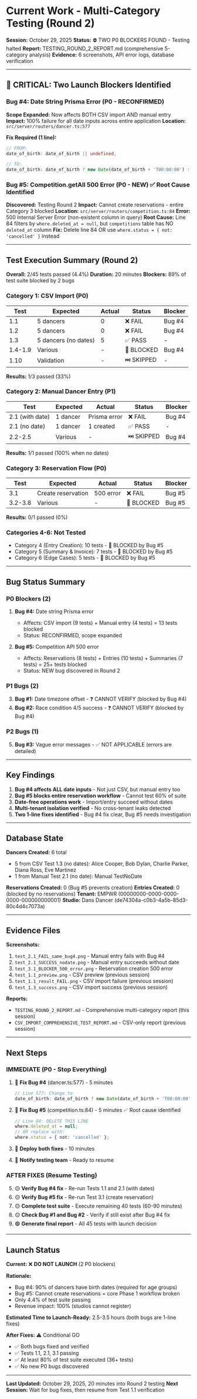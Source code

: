 # Current Work - Multi-Category Testing (Round 2)

**Session:** October 29, 2025
**Status:** ⛔ TWO P0 BLOCKERS FOUND - Testing halted
**Report:** TESTING_ROUND_2_REPORT.md (comprehensive 5-category analysis)
**Evidence:** 6 screenshots, API error logs, database verification

---

## 🚨 CRITICAL: Two Launch Blockers Identified

### Bug #4: Date String Prisma Error (P0 - RECONFIRMED)
**Scope Expanded:** Now affects BOTH CSV import AND manual entry
**Impact:** 100% failure for all date inputs across entire application
**Location:** `src/server/routers/dancer.ts:577`

**Fix Required (1 line):**
```typescript
// FROM:
date_of_birth: date_of_birth || undefined,

// TO:
date_of_birth: date_of_birth ? new Date(date_of_birth + 'T00:00:00') : undefined,
```

### Bug #5: Competition.getAll 500 Error (P0 - NEW) ✅ Root Cause Identified
**Discovered:** Testing Round 2
**Impact:** Cannot create reservations - entire Category 3 blocked
**Location:** `src/server/routers/competition.ts:84`
**Error:** 500 Internal Server Error (non-existent column in query)
**Root Cause:** Line 84 filters by `where.deleted_at = null`, but `competitions` table has NO `deleted_at` column
**Fix:** Delete line 84 OR use `where.status = { not: 'cancelled' }` instead

---

## Test Execution Summary (Round 2)

**Overall:** 2/45 tests passed (4.4%)
**Duration:** 20 minutes
**Blockers:** 89% of test suite blocked by 2 bugs

### Category 1: CSV Import (P0)
| Test | Expected | Actual | Status | Blocker |
|------|----------|--------|--------|---------|
| 1.1 | 5 dancers | 0 | ❌ FAIL | Bug #4 |
| 1.2 | 5 dancers | 0 | ❌ FAIL | Bug #4 |
| 1.3 | 5 dancers (no dates) | 5 | ✅ PASS | - |
| 1.4-1.9 | Various | - | 🚫 BLOCKED | Bug #4 |
| 1.10 | Validation | - | ⏭️ SKIPPED | - |

**Results:** 1/3 passed (33%)

### Category 2: Manual Dancer Entry (P1)
| Test | Expected | Actual | Status | Blocker |
|------|----------|--------|--------|---------|
| 2.1 (with date) | 1 dancer | Prisma error | ❌ FAIL | Bug #4 |
| 2.1 (no date) | 1 dancer | 1 created | ✅ PASS | - |
| 2.2-2.5 | Various | - | ⏭️ SKIPPED | Bug #4 |

**Results:** 1/1 passed (100% when no dates)

### Category 3: Reservation Flow (P0)
| Test | Expected | Actual | Status | Blocker |
|------|----------|--------|--------|---------|
| 3.1 | Create reservation | 500 error | ❌ FAIL | Bug #5 |
| 3.2-3.8 | Various | - | 🚫 BLOCKED | Bug #5 |

**Results:** 0/1 passed (0%)

### Categories 4-6: Not Tested
- Category 4 (Entry Creation): 10 tests - 🚫 BLOCKED by Bug #5
- Category 5 (Summary & Invoice): 7 tests - 🚫 BLOCKED by Bug #5
- Category 6 (Edge Cases): 5 tests - 🚫 BLOCKED by Bug #5

---

## Bug Status Summary

### P0 Blockers (2)
1. **Bug #4:** Date string Prisma error
   - Affects: CSV import (9 tests) + Manual entry (4 tests) = 13 tests blocked
   - Status: RECONFIRMED, scope expanded

2. **Bug #5:** Competition API 500 error
   - Affects: Reservations (8 tests) + Entries (10 tests) + Summaries (7 tests) = 25+ tests blocked
   - Status: NEW bug discovered in Round 2

### P1 Bugs (2)
3. **Bug #1:** Date timezone offset - ❓ CANNOT VERIFY (blocked by Bug #4)
4. **Bug #2:** Race condition 4/5 success - ❓ CANNOT VERIFY (blocked by Bug #4)

### P2 Bugs (1)
5. **Bug #3:** Vague error messages - ✅ NOT APPLICABLE (errors are detailed)

---

## Key Findings

1. **Bug #4 affects ALL date inputs** - Not just CSV, but manual entry too
2. **Bug #5 blocks entire reservation workflow** - Cannot test 60% of suite
3. **Date-free operations work** - Import/entry succeed without dates
4. **Multi-tenant isolation verified** - No cross-tenant leaks detected
5. **Two 1-line fixes identified** - Bug #4 fix clear, Bug #5 needs investigation

---

## Database State

**Dancers Created:** 6 total
- 5 from CSV Test 1.3 (no dates): Alice Cooper, Bob Dylan, Charlie Parker, Diana Ross, Eve Martinez
- 1 from Manual Test 2.1 (no date): Manual TestNoDate

**Reservations Created:** 0 (Bug #5 prevents creation)
**Entries Created:** 0 (blocked by no reservations)
**Tenant:** EMPWR (00000000-0000-0000-0000-000000000001)
**Studio:** Dans Dancer (de74304a-c0b3-4a5b-85d3-80c4d4c7073a)

---

## Evidence Files

**Screenshots:**
1. `test_2.1_FAIL_same_bug4.png` - Manual entry fails with Bug #4
2. `test_2.1_SUCCESS_nodate.png` - Manual entry succeeds without date
3. `test_3.1_BLOCKER_500_error.png` - Reservation creation 500 error
4. `test_1.1_preview.png` - CSV preview (previous session)
5. `test_1.1_result_FAIL.png` - CSV import failure (previous session)
6. `test_1.3_success.png` - CSV import success (previous session)

**Reports:**
- `TESTING_ROUND_2_REPORT.md` - Comprehensive multi-category report (this session)
- `CSV_IMPORT_COMPREHENSIVE_TEST_REPORT.md` - CSV-only report (previous session)

---

## Next Steps

### IMMEDIATE (P0 - Stop Everything)

1. 🔴 **Fix Bug #4** (dancer.ts:577) - 5 minutes
   ```typescript
   // Line 577: Change to
   date_of_birth: date_of_birth ? new Date(date_of_birth + 'T00:00:00') : undefined,
   ```

2. 🔴 **Fix Bug #5** (competition.ts:84) - 5 minutes ✅ Root cause identified
   ```typescript
   // Line 84: DELETE THIS LINE
   where.deleted_at = null;
   // OR replace with:
   where.status = { not: 'cancelled' };
   ```

3. 🔴 **Deploy both fixes** - 10 minutes
4. 🔴 **Notify testing team** - Ready to resume

### AFTER FIXES (Resume Testing)

5. 🟡 **Verify Bug #4 fix** - Re-run Tests 1.1 and 2.1 (with dates)
6. 🟡 **Verify Bug #5 fix** - Re-run Test 3.1 (create reservation)
7. 🟡 **Complete test suite** - Execute remaining 40 tests (60-90 minutes)
8. 🟡 **Check Bug #1 and Bug #2** - Verify if still exist after Bug #4 fix
9. 🟢 **Generate final report** - All 45 tests with launch decision

---

## Launch Status

**Current:** ❌ **DO NOT LAUNCH** (2 P0 blockers)

**Rationale:**
- Bug #4: 90% of dancers have birth dates (required for age groups)
- Bug #5: Cannot create reservations = core Phase 1 workflow broken
- Only 4.4% of test suite passing
- Revenue impact: 100% (studios cannot register)

**Estimated Time to Launch-Ready:** 2.5-3.5 hours (both bugs are 1-line fixes)

**After Fixes:** ⚠️ Conditional GO
- ✅ Both bugs fixed and verified
- ✅ Tests 1.1, 2.1, 3.1 passing
- ✅ At least 80% of test suite executed (36+ tests)
- ✅ No new P0 bugs discovered

---

**Last Updated:** October 29, 2025, 20 minutes into Round 2 testing
**Next Session:** Wait for bug fixes, then resume from Test 1.1 verification
